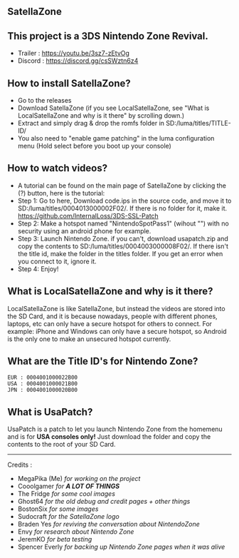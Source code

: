 ## SatellaZone
## This project is a 3DS Nintendo Zone Revival.  
* Trailer : https://youtu.be/3sz7-zEtvOg 
* Discord : https://discord.gg/csSWztn6z4  

## How to install SatellaZone?

* Go to the releases
* Download SatellaZone (if you see LocalSatellaZone, see "What is LocalSatellaZone and why is it there" by scrolling down.)
* Extract and simply drag & drop the romfs folder in SD:/luma/titles/TITLE-ID/
* You also need to "enable game patching" in the luma configuration menu (Hold select before you boot up your console)

## How to watch videos?
* A tutorial can be found on the main page of SatellaZone by clicking the (?) button, here is the tutorial:
* Step 1: Go to here, Download code.ips in the source code, and move it to SD:/luma/titles/0004013000002F02/. If there is no folder for it, make it. https://github.com/InternalLoss/3DS-SSL-Patch
* Step 2: Make a hotspot named "NintendoSpotPass1" (wihout "") with no security using an android phone for example.
* Step 3: Launch Nintendo Zone. if you can't, download usapatch.zip and copy the contents to SD:/luma/titles/0004003000008F02/. If there isn't the title id, make the folder in the titles folder. If you get an error when you connect to it, ignore it.
* Step 4: Enjoy!

## What is LocalSatellaZone and why is it there?
LocalSatellaZone is like SatellaZone, but instead the videos are stored into the SD Card, and it is because nowadays, people with different phones, laptops, etc can only have a secure hotspot for others to connect. For example: iPhone and Windows can only have a secure hotspot, so Android is the only one to make an unsecured hotspot currently.

## What are the Title ID's for Nintendo Zone?

    EUR : 0004001000022B00
    USA : 0004001000021B00
    JPN : 0004001000020B00

## What is UsaPatch?

UsaPatch is a patch to let you launch Nintendo Zone from the homemenu and is for **USA consoles only!** Just download the folder and copy the contents to the root of your SD Card.

---
Credits : 
* MegaPika (Me) *for working on the project*
* Cooolgamer *for __A LOT OF THINGS__*
* The Fridge *for some cool images*
* Ghost64 *for the old debug and credit pages + other things*
* BostonSix *for some images*
* Sudocraft *for the SatellaZone logo*
* Braden Yes *for reviving the conversation about NintendoZone*
* Envy *for research about Nintendo Zone*
* JeremKO *for beta testing*
* Spencer Everly *for backing up Nintendo Zone pages when it was alive*
